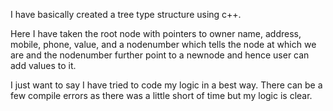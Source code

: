 I have basically created a tree type structure using c++.

Here I have taken the root node with pointers to owner name, address, mobile, phone, value, and a nodenumber which tells the node at which we are and the nodenumber further point to a newnode and hence user can add values to it. 

I just want to say I have tried to code my logic in a best way. There can be a few compile errors as there was a little short of time but my logic is clear.

